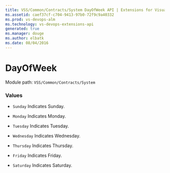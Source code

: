 ```yaml
---
title: VSS/Common/Contracts/System DayOfWeek API | Extensions for Visual Studio Team Services
ms.assetid: caef37cf-c704-9413-97b0-72f9c9a40332
ms.prod: vs-devops-alm
ms.technology: vs-devops-extensions-api
generated: true
ms.manager: douge
ms.author: elbatk
ms.date: 08/04/2016
---
```


# DayOfWeek

Module path: `VSS/Common/Contracts/System`

### Values

* `Sunday` Indicates Sunday.

* `Monday` Indicates Monday.

* `Tuesday` Indicates Tuesday.

* `Wednesday` Indicates Wednesday.

* `Thursday` Indicates Thursday.

* `Friday` Indicates Friday.

* `Saturday` Indicates Saturday.

